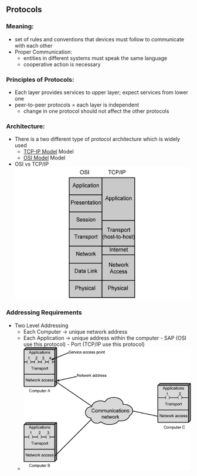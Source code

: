 ## Protocols
### Meaning:
- set of rules and conventions that devices must follow to communicate with each other
- Proper Communication: 
	- entities in different systems must speak the same language 
	- cooperative action is necessary
### Principles of Protocols:
- Each layer provides services to upper layer; expect services from lower one
- peer-to-peer protocols = each layer is independent
	- change in one protocol should not affect the other protocols
###  Architecture:
- There is a two different type of protocol architecture which is widely used
	- [TCP-IP Model](TCP-IP%20Model.md) Model
	- [OSI Model](OSI%20Model.md) Model
- OSI vs TCP/IP
![](Attachments/OsıVsTcpIp.png)
### Addressing Requirements
- Two Level Addressing
	- Each Computer -> unique network address
	- Each Application -> unique address within the computer
				- SAP (OSI use this protocol)
				- Port (TCP/IP use this protocol)
	- ![](Attachments/Addressreq.png)